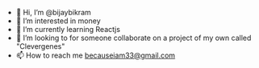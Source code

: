 - 👋 Hi, I’m @bijaybikram
- 👀 I’m interested in money
- 🌱 I’m currently learning Reactjs
- 💞️ I’m looking to for someone collaborate on a project of my own called "Clevergenes"
- 📫 How to reach me becauseiam33@gmail.com

<!---
bijaybikram/bijaybikram is a ✨ special ✨ repository because its `README.md` (this file) appears on your GitHub profile.
You can click the Preview link to take a look at your changes.
--->
